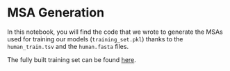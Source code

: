 # MSA Generation

In this notebook, you will find the code that we wrote to generate the MSAs used for training our models (`training_set.pkl`) thanks to the `human_train.tsv` and the `human.fasta` files.

The fully built training set can be found [here](https://drive.google.com/drive/folders/1LQsWhlHzIwj_lRylsT0WR001mFt7RyCc). 
